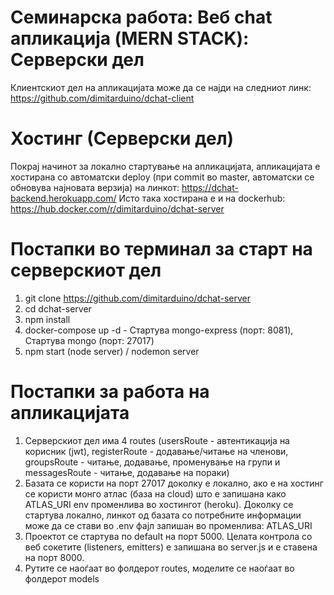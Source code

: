 # Семинарска работа: Веб chat апликација (MERN STACK): Серверски дел
Клиентскиот дел на апликацијата може да се најди на следниот линк: https://github.com/dimitarduino/dchat-client

# Хостинг (Серверски дел)
Покрај начинот за локално стартување на апликацијата, апликацијата е хостирана со автоматски deploy (при commit во master, автоматски се обновува најновата верзија) на линкот: https://dchat-backend.herokuapp.com/
Исто така хостирана е и на dockerhub: https://hub.docker.com/r/dimitarduino/dchat-server

# Постапки во терминал за старт на серверскиот дел
1. git clone https://github.com/dimitarduino/dchat-server
2. cd dchat-server
3. npm install
4. docker-compose up -d - Стартува mongo-express (порт: 8081), Стартува mongo (порт: 27017)
5. npm start (node server) / nodemon server


# Постапки за работа на апликацијата
1. Серверскиот дел има 4 routes (usersRoute - автентикација на корисник (jwt), registerRoute - додавање/читање на членови, groupsRoute - читање, додавање, променување на групи и messagesRoute - читање, додавање на пораки)
2. Базата се користи на порт 27017 доколку е локално, ако е на хостинг се користи монго атлас (база на cloud) што е запишана како ATLAS_URI env променлива во хостингот (heroku). Доколку се стартува локално, линкот од базата со потребните информации може да се стави во .env фајл запишан во променлива: ATLAS_URI
3. Проектот се стартува по default на порт 5000. Целата контрола со веб сокетите (listeners, emitters) е запишана во server.js и е ставена на порт 8000.
4. Рутите се наоѓаат во фолдерот routes, моделите се наоѓаат во фолдерот models